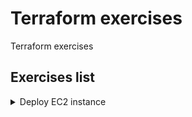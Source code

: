 # Terraform exercises
Terraform exercises

## Exercises list

<details>
<summary>Deploy EC2 instance</summary>

**Task:**
- deploy EC2 instance with Terraform

**Directory**: `deploy-ec2`
<details>
<summary>Create configuration file</summary>

```bash
touch server.tf
```
</details>

<details>
<summary>Use AWS provider</summary>

```hcl
provider "aws" {
  region = "eu-central-1"
}
```
</details>

<details>
<summary>Add AWS AMI Datasource</summary>

- use `data "<PROVIDER>_<DATASOURCE_TYPE>" "<NAME>" {}` syntax
</details>

<details>
<summary>Add EC2 instance</summary>

- use `resource "<PROVIDER>_<RESOURCE_TYPE>" "<LOCAL_NAME>" {}` syntax
- use arguments:
  - `ami` use datasource reference syntax - `data.<PROVIDER>_<TYPE>.<NAME>.<ATTRIBUTE>`
  - `instance_type`
  - `tags.Name` - set EC2 instance name
</details>

<details>
<summary>Initialize providers</summary>

```bash
terraform init
```
</details>

<details>
<summary>Plan deployment</summary>

```bash
terraform plan
```
</details>

<details>
<summary>Apply deployment</summary>

```bash
terraform apply
```
</details>

<details>
<summary>Destroy deployment</summary>

```bash
terraform destroy
```
</details>
</details>
